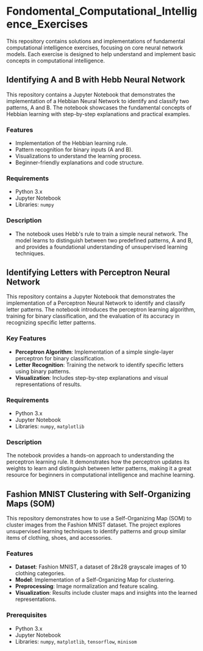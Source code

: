 # Fondomental_Computational_Intelligence_Exercises
This repository contains solutions and implementations of fundamental computational intelligence exercises, focusing on core neural network models. Each exercise is designed to help understand and implement basic concepts in computational intelligence.



## Identifying A and B with Hebb Neural Network  

This repository contains a Jupyter Notebook that demonstrates the implementation of a Hebbian Neural Network to identify and classify two patterns, A and B. The notebook showcases the fundamental concepts of Hebbian learning with step-by-step explanations and practical examples.  

### Features  
- Implementation of the Hebbian learning rule.  
- Pattern recognition for binary inputs (A and B).  
- Visualizations to understand the learning process.  
- Beginner-friendly explanations and code structure.

### Requirements  
- Python 3.x  
- Jupyter Notebook  
- Libraries: `numpy`

### Description
- The notebook uses Hebb's rule to train a simple neural network. The model learns to distinguish between two predefined patterns, A and B, and provides a foundational understanding of unsupervised learning techniques.



## Identifying Letters with Perceptron Neural Network  

This repository contains a Jupyter Notebook that demonstrates the implementation of a Perceptron Neural Network to identify and classify letter patterns. The notebook introduces the perceptron learning algorithm, training for binary classification, and the evaluation of its accuracy in recognizing specific letter patterns.  

### Key Features  
- **Perceptron Algorithm**: Implementation of a simple single-layer perceptron for binary classification.  
- **Letter Recognition**: Training the network to identify specific letters using binary patterns.  
- **Visualization**: Includes step-by-step explanations and visual representations of results.  

### Requirements  
- Python 3.x  
- Jupyter Notebook  
- Libraries: `numpy`, `matplotlib`  
 

### Description  
The notebook provides a hands-on approach to understanding the perceptron learning rule. It demonstrates how the perceptron updates its weights to learn and distinguish between letter patterns, making it a great resource for beginners in computational intelligence and machine learning.  




## Fashion MNIST Clustering with Self-Organizing Maps (SOM)

This repository demonstrates how to use a Self-Organizing Map (SOM) to cluster images from the Fashion MNIST dataset. The project explores unsupervised learning techniques to identify patterns and group similar items of clothing, shoes, and accessories.

### Features
- **Dataset**: Fashion MNIST, a dataset of 28x28 grayscale images of 10 clothing categories.
- **Model**: Implementation of a Self-Organizing Map for clustering.
- **Preprocessing**: Image normalization and feature scaling.
- **Visualization**: Results include cluster maps and insights into the learned representations.

### Prerequisites
- Python 3.x
- Jupyter Notebook  
- Libraries: `numpy`, `matplotlib`, `tensorflow`, `minisom`

